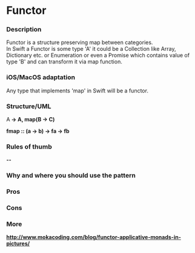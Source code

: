 
# Functor

### Description </br>
Functor is a structure preserving map between categories. </br>
In Swift a Functor is some type 'A' it could be a Collection like Array, Dictionary etc. or Enumeration or even a Promise which contains value of type 'B' and can transform it via map function. </br>


### iOS/MacOS adaptation </br>
Any type that implements 'map' in Swift will be a functor. </br>

### Structure/UML
A<B> -> A<C>, map(B -> C) </br>

fmap :: (a -> b) -> fa -> fb

### Rules of thumb
--

### Why and where you should use the pattern

### Pros </br>

### Cons </br>

### More
http://www.mokacoding.com/blog/functor-applicative-monads-in-pictures/
